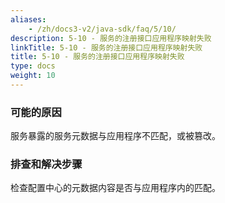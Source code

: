 ```yaml
---
aliases:
    - /zh/docs3-v2/java-sdk/faq/5/10/
description: 5-10 - 服务的注册接口应用程序映射失败
linkTitle: 5-10 - 服务的注册接口应用程序映射失败
title: 5-10 - 服务的注册接口应用程序映射失败
type: docs
weight: 10
---
```



### 可能的原因

服务暴露的服务元数据与应用程序不匹配，或被篡改。

### 排查和解决步骤

检查配置中心的元数据内容是否与应用程序内的匹配。